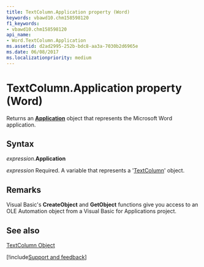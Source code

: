 ```yaml
---
title: TextColumn.Application property (Word)
keywords: vbawd10.chm158598120
f1_keywords:
- vbawd10.chm158598120
api_name:
- Word.TextColumn.Application
ms.assetid: d2ad2995-252b-bdc8-aa3a-7030b2d6965e
ms.date: 06/08/2017
ms.localizationpriority: medium
---
```



# TextColumn.Application property (Word)

Returns an **[Application](Word.Application.md)** object that represents the Microsoft Word application.


## Syntax

_expression_.**Application**

_expression_ Required. A variable that represents a '[TextColumn](Word.TextColumn.md)' object.


## Remarks

Visual Basic's **CreateObject** and **GetObject** functions give you access to an OLE Automation object from a Visual Basic for Applications project.


## See also


[TextColumn Object](Word.TextColumn.md)

[!include[Support and feedback](~/includes/feedback-boilerplate.md)]